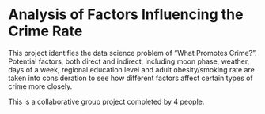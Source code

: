 # Analysis of Factors Influencing the Crime Rate
This project identifies the data science problem of “What Promotes Crime?”. Potential factors, both direct and indirect, including moon phase, weather, days of a week, regional education level and adult obesity/smoking rate are taken into consideration to see how different factors affect certain types of crime more closely.

This is a collaborative group project completed by 4 people.
